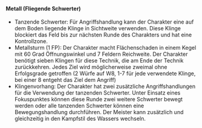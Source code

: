 #### Metall (Fliegende Schwerter)

* Tanzende Schwerter: Für Angriffshandlung kann der Charakter eine auf dem Boden liegende Klinge in Sichtweite
verwenden. Diese Klinge blockiert das Feld bis zur nächsten Runde des Charakters und hat eine Kontrollzone.
* Metallsturm (1 FP): Der Charakter macht Flächenschaden in einem Kegel mit 60 Grad Öffnungswinkel und 7 Feldern
Reichweite. Der Charakter benötigt sieben Klingen für diese Technik, die am Ende der Technik zurückkehren. Jedes Ziel
wird möglicherweise zweimal ohne Erfolgsgrade getroffen (2 Würfe auf W8, 1-7 für jede verwendete Klinge, bei einer 8
entgeht das Ziel dem Angriff)
* Klingenvorhang: Der Charakter hat zwei zusätzliche Angriffshandlungen für die Verwendung der tanzenden Schwerter.
Unter Einsatz eines Fokuspunktes können diese Runde zwei weitere Schwerter bewegt werden oder alle tanzenden Schwerter
können eine Bewegungshandlung durchführen. Der Meister kann zusätzlich und gleichzeitig in den Kampfstil des Wassers
wechseln.
